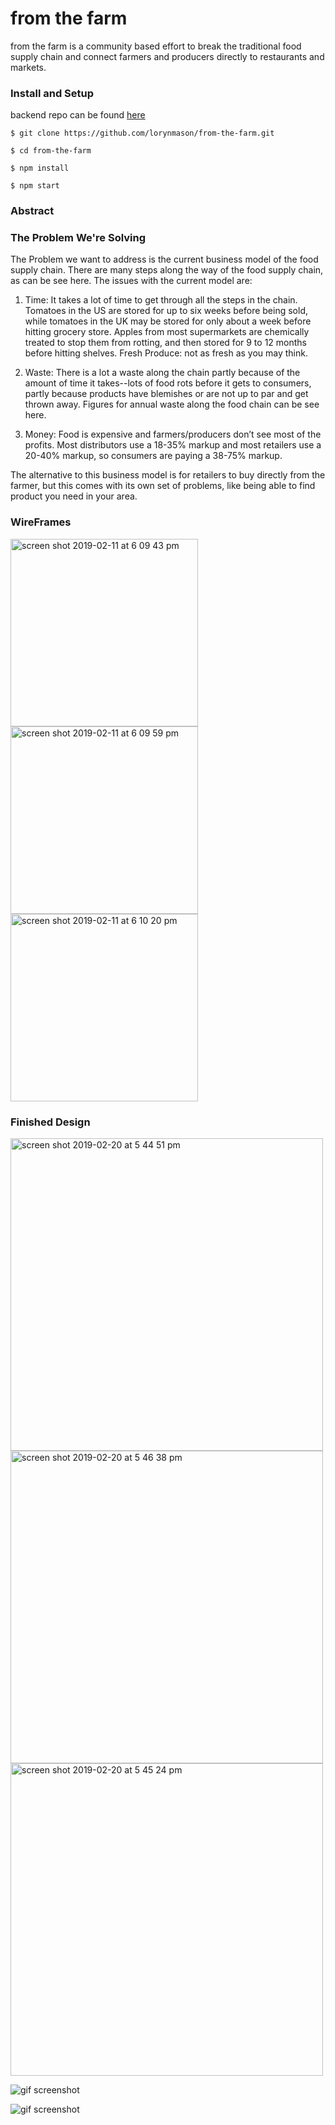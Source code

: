 # from the farm

from the farm is a community based effort to break the traditional food supply chain and connect farmers and producers directly to restaurants and markets.

### Install and Setup
backend repo can be found [here](https://github.com/DanHutch/crosspoll_be)
````
$ git clone https://github.com/lorynmason/from-the-farm.git

$ cd from-the-farm

$ npm install

$ npm start
````

### Abstract



### The Problem We're Solving

The Problem we want to address is the current business model of the food supply chain. There are many steps along the way of the food supply chain, as can be see here. The issues with the current model are: 

  1) Time: It takes a lot of time to get through all the steps in the chain. Tomatoes in the US are stored for up to six weeks   before being sold, while tomatoes in the UK may be stored for only about a week before hitting grocery store. Apples from     most supermarkets are chemically treated to stop them from rotting, and then stored for 9 to 12 months before hitting         shelves. Fresh Produce: not as fresh as you may think.

  2) Waste: There is a lot a waste along the chain partly because of the amount of time it takes--lots of food rots before it   gets to consumers, partly because products have blemishes or are not up to par and get thrown away. Figures for annual waste   along the food chain can be see here. 

  3) Money: Food is expensive and farmers/producers don’t see most of the profits. Most distributors use a 18-35% markup and     most retailers use a 20-40% markup, so consumers are paying a 38-75% markup. 

The alternative to this business model is for retailers to buy directly from the farmer, but this comes with its own set of problems, like being able to find product you need in your area. 

### WireFrames 

<img width="300" alt="screen shot 2019-02-11 at 6 09 43 pm" src="https://user-images.githubusercontent.com/40005248/52604558-93844700-2e28-11e9-8e12-0279a9dd6893.png" >

<img width="300" alt="screen shot 2019-02-11 at 6 09 59 pm" src="https://user-images.githubusercontent.com/40005248/52604570-9d0daf00-2e28-11e9-9d88-6874be21acb2.png">

<img width="300" alt="screen shot 2019-02-11 at 6 10 20 pm" src="https://user-images.githubusercontent.com/40005248/52604582-a6971700-2e28-11e9-805b-f8fe2afd2f88.png">

### Finished Design

<img width="500" alt="screen shot 2019-02-20 at 5 44 51 pm" src="https://user-images.githubusercontent.com/40005248/53135255-cbca0a80-3537-11e9-9cba-fa3e0fb5df7b.png">

<img width="500" alt="screen shot 2019-02-20 at 5 46 38 pm" src="https://user-images.githubusercontent.com/40005248/53135309-fddb6c80-3537-11e9-9bd7-2be95d4e6502.png">

<img width="500" alt="screen shot 2019-02-20 at 5 45 24 pm" src="https://user-images.githubusercontent.com/40005248/53135318-02a02080-3538-11e9-98d5-46075065e900.png">

![gif screenshot](/src/styles/images/chrome-capture2.gif)

![gif screenshot](/src/styles/images/chrome-capture.gif)
